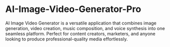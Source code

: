 # AI-Image-Video-Generator-Pro
AI Image Video Generator is a versatile application that combines image generation, video creation, music composition, and voice synthesis into one seamless platform. Perfect for content creators, marketers, and anyone looking to produce professional-quality media effortlessly.
